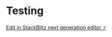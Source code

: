 # Testing

[Edit in StackBlitz next generation editor ⚡️](https://stackblitz.com/~/github.com/WhiteCoderKhalid/Testing)